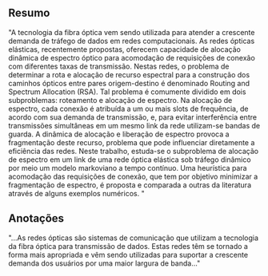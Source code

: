 ## Resumo

"A tecnologia da fibra óptica vem sendo utilizada para atender a crescente demanda de tráfego de dados em redes computacionais. As redes ópticas elásticas, recentemente propostas, oferecem capacidade de alocação dinâmica de espectro óptico para acomodação de requisições de conexão com diferentes taxas de transmissão. Nestas redes, o problema de determinar a rota e alocação de recurso espectral para a construção dos caminhos ópticos entre pares
origem-destino é denominado Routing and Spectrum Allocation (RSA). Tal problema é comumente dividido em dois subproblemas: roteamento e alocação de espectro. Na alocação de espectro, cada conexão é atribuída a um ou mais slots de frequência, de acordo com sua demanda de transmissão, e, para evitar interferência entre transmissões simultâneas em um mesmo link da rede utilizam-se bandas de guarda. A dinâmica de alocação e liberação de espectro provoca a fragmentação deste recurso, problema que pode influenciar diretamente a eficiência das redes. Neste trabalho, estuda-se o subproblema de alocação de espectro em um link de uma rede óptica elástica sob tráfego dinâmico por meio um modelo markoviano a tempo contínuo. Uma heurística para acomodação das requisições de conexão, que tem por objetivo minimizar a fragmentação de espectro, é proposta e comparada a outras da literatura através de alguns exemplos numéricos. "


## Anotações

"...As redes ópticas são sistemas de comunicação que utilizam a tecnologia da fibra óptica para transmissão de dados. Estas redes têm se tornado a forma mais apropriada e vêm sendo utilizadas para suportar a crescente demanda dos usuários por uma maior largura de banda..."

